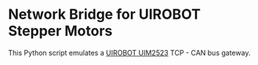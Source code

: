 # Network Bridge for UIROBOT Stepper Motors

This Python script emulates a [UIROBOT UIM2523][UIM2523] TCP - CAN bus gateway.

  [UIM2523]: https://www.uirobot.com/?products_17/42.html
